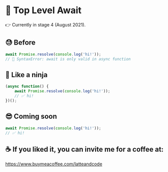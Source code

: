 # 🎉 Top Level Await

👉 Currently in stage 4 (August 2021).

## 😓 Before

```js
await Promise.resolve(console.log('hi!'));
// 🚫 SyntaxError: await is only valid in async function
```

## 🥷 Like a ninja

```js
(async function() {
    await Promise.resolve(console.log('hi!'));
    // ✅ hi!
})();
```

## 😎 Coming soon

```js
await Promise.resolve(console.log('hi!'));
// ✅ hi!
```

## ☕️ If you liked it, you can invite me for a coffee at:

https://www.buymeacoffee.com/latteandcode